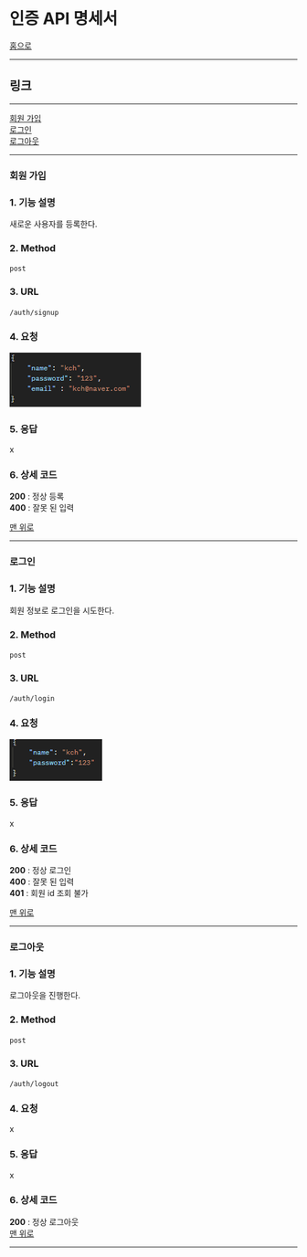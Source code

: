 <a id="top"></a>
# 인증 API 명세서
[홈으로](../README.md)

---
## 링크<br>

---
[회원 가입](#회원-가입)<br>
[로그인](#로그인)<br>
[로그아웃](#로그아웃)<br>

---

### 회원 가입

### 1. 기능 설명
새로운 사용자를 등록한다.
### 2. Method
`post`
### 3. URL
`/auth/signup`
### 4. 요청
![img.png](images/auth/sign-up.png)
### 5. 응답
x
### 6. 상세 코드
**200** : 정상 등록<br>
**400** : 잘못 된 입력<br>

[맨 위로](#top)

---

### 로그인

### 1. 기능 설명
회원 정보로 로그인을 시도한다.
### 2. Method
`post`
### 3. URL
`/auth/login`
### 4. 요청
![img.png](images/auth/login.png)
### 5. 응답
x
### 6. 상세 코드
**200** : 정상 로그인<br>
**400** : 잘못 된 입력<br>
**401** : 회원 id 조회 불가

[맨 위로](#top)

---

### 로그아웃

### 1. 기능 설명
로그아웃을 진행한다.
### 2. Method
`post`
### 3. URL
`/auth/logout`
### 4. 요청
x
### 5. 응답
x
### 6. 상세 코드
**200** : 정상 로그아웃<br>
[맨 위로](#top)

---